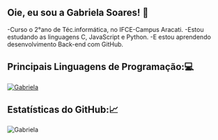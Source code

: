 ## Oie, eu sou a Gabriela Soares! 👋
-Curso o 2°ano de Téc.informática, no IFCE-Campus Aracati.
-Estou estudando as linguagens C, JavaScript e Python.
-E estou aprendendo desenvolvimento Back-end com GitHub. 

## Principais Linguagens de Programação:💻
[![Gabriela](https://github-readme-stats.vercel.app/api/top-langs/?username=GabrielalSoares)](https://github.com/anuraghazra/github-readme-stats)
## Estatísticas do GitHub:📈
![Gabriela](https://github-readme-stats.vercel.app/api?username=GabrielalSoares&show_icons=true&theme=radical)
<!--
**GabrielalSoares/GabrielalSoares** is a ✨ _special_ ✨ repository because its `README.md` (this file) appears on your GitHub profile.
